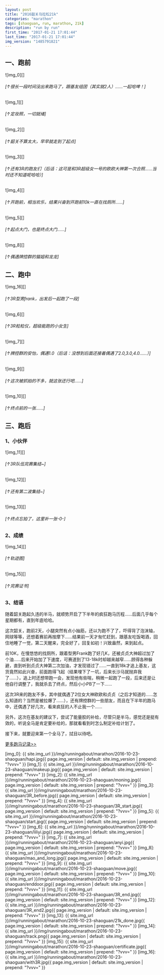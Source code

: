 ```yaml
---
layout: post
title: "2016韶关马拉松21k"
categories: "marathon"
tags: [shaoguan, run, marathon, 21k]
description: "run by run"
first_time: "2017-01-21 17:01:44"
last_time: "2017-01-21 17:01:44"
img_version: "1485791821"
---
```


## 一、跑前

![img_0][]

###### [↑很长一段时间没出来跑马了，跟基友组团（其实就2人）……一起哈啤！]

![img_1][]

###### [↑定妆照，一切就绪]

![img_2][]

###### [↑韶关不算太大，早早就走到了起点]

![img_3][]

###### [↑还有3R的跑友们（后话：这可是和3R超级女一号的欧欧大神第一次合照……当时还不知道呢哈哈）]

![img_4][]

###### [↑开跑前，相当欢乐，结果兴奋到开跑前10k一直在找厕所……]

![img_5][]

###### [↑起点大门，也是终点大门……]

![img_8][]

###### [↑偶遇牌控群的猫姐和龙龙]

## 二、跑中

![img_16][]

###### [↑3R型男frank，出发后一起跑了一段]

![img_6][]

###### [↑3R粒粒仪，超级能跑的小女生]

![img_7][]

###### [↑牌控群的安怡，偶遇1.0（后话：没想到后面还接着偶遇了2.0,3.0,4.0……）]

![img_9][]

###### [↑这次被抓拍的不多，就这张还行吧……]

![img_10][]

###### [↑终点前的一张……]

## 三、跑后

### 1、小伙伴

![img_11][]

###### [↑3R队伍完赛集结~]

![img_12][]

###### [↑还有第二波集结~]

![img_13][]

###### [↑终点忘拍了，这里补一张-0-]

### 2、成绩

![img_14][]

###### [↑轨迹图]

![img_15][]

###### [↑完赛证书]

### 3、结语    

随着韶关跑起久违的半马，就顺势开启了下半年的疯狂跑马历程……后面几乎每个星期都有，直到年底哈哈。

这次韶关，跑前2天，小腿突然有点小抽筋，还以为跑不了了，吓得背了泡沫轴，网球等等，还想着赛前再按摩下……结果前一天才匆忙赶到，跟基友吃饭喝酒，回住地睡了一觉，第二天醒来，完全好了，回复如初！兴致盎然，来到起点。

前10K，在慢悠悠的找厕所，跟着型男Frank跑了好几K，还被贞贞大神超过加了个油……后来开始加了下速度，可赛道到了13-18k时却越来越窄……顾得各种躲避，直到听到贞贞大神第二次加油，才发现错过了……一直到18k才追上基友，这货竟然如此兴奋，前面跑得飞起（结果埋下了一坑，后来长沙马就抛弃我了……），追上时还想带跑一会，发现他有些喘，稍微一起跑了一段，后来还是让他自行调整了，我就杀去了终点，然后小小PB了一下…… 

这次3R来的跑友不多，其中就偶遇了2位女大神欧欧和贞贞（之后才知道的……怎么知道的？当然是被拉爆了……），还有牌控群的一些朋友，而且在下半年的跑马中，还偶遇了好几次，看来疯狂的人不止我一个……

另外，这次在基友的建议下，尝试了能量胶的补给，尽管只是半马，感觉还是挺有效的，听说全马是肯定要补给的，那就看看到时怎么制定补给计划了。

接下来，就要迎来第一个全马了，拭目以待吧。

[<u>更多跑马记录>></u>](/runningabout/marathon-records.html)


[img_0]: {{ site.img_url }}/img/runningabout/marathon/2016-10-23-shaoguan/hapi.jpg{{ page.img_version | default: site.img_version | prepend: "?vvv=" }}
[img_1]: {{ site.img_url }}/img/runningabout/marathon/2016-10-23-shaoguan/makeup.jpg{{ page.img_version | default: site.img_version | prepend: "?vvv=" }}
[img_2]: {{ site.img_url }}/img/runningabout/marathon/2016-10-23-shaoguan/moning.jpg{{ page.img_version | default: site.img_version | prepend: "?vvv=" }}
[img_3]: {{ site.img_url }}/img/runningabout/marathon/2016-10-23-shaoguan/3R_before.jpg{{ page.img_version | default: site.img_version | prepend: "?vvv=" }}
[img_4]: {{ site.img_url }}/img/runningabout/marathon/2016-10-23-shaoguan/3R_start.jpg{{ page.img_version | default: site.img_version | prepend: "?vvv=" }}
[img_5]: {{ site.img_url }}/img/runningabout/marathon/2016-10-23-shaoguan/start.jpg{{ page.img_version | default: site.img_version | prepend: "?vvv=" }}
[img_6]: {{ site.img_url }}/img/runningabout/marathon/2016-10-23-shaoguan/liliyi.jpg{{ page.img_version | default: site.img_version | prepend: "?vvv=" }}
[img_7]: {{ site.img_url }}/img/runningabout/marathon/2016-10-23-shaoguan/anyi.jpg{{ page.img_version | default: site.img_version | prepend: "?vvv=" }}
[img_8]: {{ site.img_url }}/img/runningabout/marathon/2016-10-23-shaoguan/mao_and_long.jpg{{ page.img_version | default: site.img_version | prepend: "?vvv=" }}
[img_9]: {{ site.img_url }}/img/runningabout/marathon/2016-10-23-shaoguan/move.jpg{{ page.img_version | default: site.img_version | prepend: "?vvv=" }}
[img_10]: {{ site.img_url }}/img/runningabout/marathon/2016-10-23-shaoguan/enddoor.jpg{{ page.img_version | default: site.img_version | prepend: "?vvv=" }}
[img_11]: {{ site.img_url }}/img/runningabout/marathon/2016-10-23-shaoguan/3R_end.jpg{{ page.img_version | default: site.img_version | prepend: "?vvv=" }}
[img_12]: {{ site.img_url }}/img/runningabout/marathon/2016-10-23-shaoguan/3R_end2.jpg{{ page.img_version | default: site.img_version | prepend: "?vvv=" }}
[img_13]: {{ site.img_url }}/img/runningabout/marathon/2016-10-23-shaoguan/21k_done.jpg{{ page.img_version | default: site.img_version | prepend: "?vvv=" }}
[img_14]: {{ site.img_url }}/img/runningabout/marathon/2016-10-23-shaoguan/track.png{{ page.img_version | default: site.img_version | prepend: "?vvv=" }}
[img_15]: {{ site.img_url }}/img/runningabout/marathon/2016-10-23-shaoguan/certificate.jpg{{ page.img_version | default: site.img_version | prepend: "?vvv=" }}
[img_16]: {{ site.img_url }}/img/runningabout/marathon/2016-10-23-shaoguan/with3R.jpg{{ page.img_version | default: site.img_version | prepend: "?vvv=" }}

